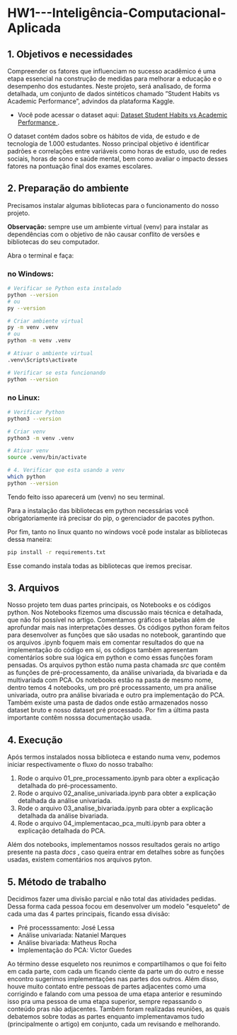 # HW1---Inteligência-Computacional-Aplicada

## 1. Objetivos e necessidades
Compreender os fatores que influenciam no sucesso acadêmico é uma etapa essencial na construção de medidas para melhorar a educação e o desempenho dos estudantes. Neste projeto, será analisado, de forma detalhada, um conjunto de dados sintéticos chamado ”Student Habits vs Academic Performance”, advindos da plataforma Kaggle.

- Você pode acessar o dataset aqui:
[Dataset Student Habits vs Academic Performance ](https://www.kaggle.com/datasets/jayaantanaath/student-habits-vs-academic-performance).

O dataset contém dados sobre os hábitos de vida, de estudo e de tecnologia de 1.000 estudantes. Nosso principal objetivo é identificar padrões e correlações entre variáveis como horas de estudo, uso de redes sociais, horas de sono e saúde mental, bem como avaliar o impacto desses fatores na pontuação final dos exames escolares.

## 2. Preparação do ambiente
Precisamos instalar algumas bibliotecas para o funcionamento do nosso projeto.

**Observação:** sempre use um ambiente virtual (venv) para instalar as dependências com o objetivo de não causar conflito de versões e bibliotecas do seu computador.

Abra o terminal e faça:

### no Windows:

```bash
# Verificar se Python esta instalado
python --version
# ou
py --version

# Criar ambiente virtual
py -m venv .venv
# ou
python -m venv .venv

# Ativar o ambiente virtual
.venv\Scripts\activate

# Verificar se esta funcionando
python --version
```

### no Linux:

```bash
# Verificar Python
python3 --version

# Criar venv
python3 -m venv .venv

# Ativar venv
source .venv/bin/activate

# 4. Verificar que esta usando a venv
which python
python --version
```

Tendo feito isso aparecerá um (venv) no seu terminal.

Para a instalação das bibliotecas em python necessárias você obrigatoriamente irá precisar do pip, o gerenciador de pacotes python.

Por fim, tanto no linux quanto no windows você pode instalar as bibliotecas dessa maneira:

```bash
pip install -r requirements.txt
```
Esse comando instala todas as bibliotecas que iremos precisar.

## 3. Arquivos
Nosso projeto tem duas partes principais, os Notebooks e os códigos python. Nos Notebooks fizemos uma discussão mais técnica e detalhada, que não foi possível no artigo. Comentamos gráficos e tabelas além de aprofundar mais nas interpretações desses. Os códigos python foram feitos para desenvolver as funções que são usadas no notebook, garantindo que os arquivos .ipynb foquem mais em comentar resultados do que na implementação do código em si, os códigos também apresentam comentários sobre sua lógica em python e como essas funções foram pensadas. Os arquivos python estão numa pasta chamada _src_ que contêm as funções de pré-processamento, da análise univariada, da bivariada e da multivariada com PCA. Os notebooks estão na pasta de mesmo nome, dentro temos 4 notebooks, um pro pré processsamento, um pra análise univariada, outro pra análise bivariada e outro pra implementação do PCA. Também existe uma pasta de dados onde estão armazenados nosso dataset bruto e nosso dataset pré processado. Por fim a última pasta importante contêm nosssa documentação usada.

## 4. Execução
Após termos instalados nossa biblioteca e estando numa venv, podemos iniciar respectivamente o fluxo do nosso trabalho:

1. Rode o arquivo 01_pre_processamento.ipynb para obter a explicação detalhada do pré-processamento.
2. Rode o arquivo 02_analise_univariada.ipynb para obter a explicação detalhada da análise univariada.
3. Rode o arquivo 03_analise_bivariada.ipynb para obter a explicação detalhada da análise bivariada.
4. Rode o arquivo 04_implementacao_pca_multi.ipynb para obter a explicação detalhada do PCA.

Além dos notebooks, implementamos nossos resultados gerais no artigo presente na pasta _docs_ , caso queira entrar em detalhes sobre as funções usadas, existem comentários nos arquivos pyton.

## 5. Método de trabalho

Decidimos fazer uma divisão parcial e não total das atividades pedidas. Dessa forma cada pessoa focou em desenvolver um modelo "esqueleto" de cada uma das 4 partes principais, ficando essa divisão:

- Pré processsamento: José Lessa
- Análise univariada: Nataniel Marques
- Análise bivariada: Matheus Rocha
- Implementação do PCA: Victor Guedes

Ao término desse esqueleto nos reunimos e compartilhamos o que foi feito em cada parte, com cada um ficando ciente da parte um do outro e nesse encontro sugerimos implementações nas partes dos outros. Além disso, houve muito contato entre pessoas de partes adjacentes como uma corrigindo e falando com uma pessoa de uma etapa anterior e resumindo isso pra uma pessoa de uma etapa superior, sempre repassando o conteúdo pras não adjacentes. Também foram realizadas reuniões, as quais debatemos sobre todas as partes enquanto implementavamos tudo (principalmente o artigo) em conjunto, cada um revisando e melhorando.
